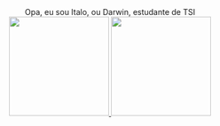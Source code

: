 <center>Opa, eu sou Italo, ou Darwin, estudante de TSI</center>
<div align="center">
  <a href="https://github.com/darwinsleeps">
  <img height="180em" src="https://github-readme-stats.vercel.app/api?username=darwinsleeps&show_icons=true&theme=dark&include_all_commits=true&count_private=true"/>
  <img height="180em" src="https://github-readme-stats.vercel.app/api/top-langs/?username=darwinsleeps&layout=compact&langs_count=7&theme=dark"/>
</div>
